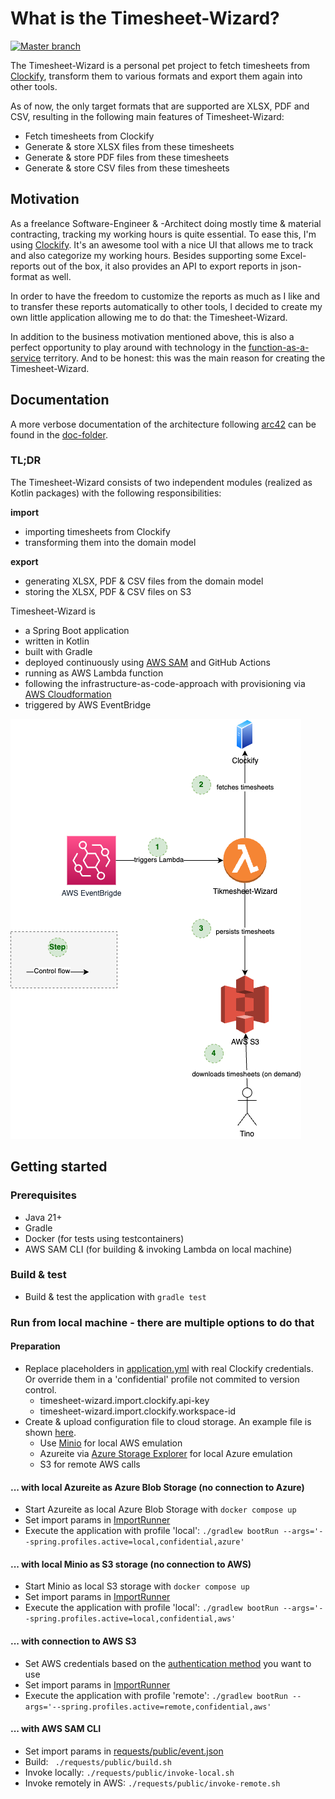 # What is the Timesheet-Wizard?

[![Master branch](https://github.com/tinohertlein/timesheet-wizard/actions/workflows/master.yml/badge.svg)](https://github.com/tinohertlein/timesheet-wizard/actions/workflows/master.yml)

The Timesheet-Wizard is a personal pet project to fetch timesheets from [Clockify](https://clockify.me/de/), transform
them to various formats and export them again into other tools.

As of now, the only target formats that are supported are XLSX, PDF and CSV, resulting in the
following main features of Timesheet-Wizard:

- Fetch timesheets from Clockify
- Generate & store XLSX files from these timesheets
- Generate & store PDF files from these timesheets
- Generate & store CSV files from these timesheets

## Motivation

As a freelance Software-Engineer & -Architect doing mostly time & material contracting, tracking my working hours is
quite essential. To ease this, I'm using [Clockify](https://clockify.me/). It's an awesome tool with a nice UI that
allows me to track and also categorize my working hours. Besides supporting some Excel-reports out of the box, it also
provides an API to export reports in json-format as well.

In order to have the freedom to customize the reports as much as I like and to transfer these reports automatically to
other tools, I decided to create my own little application allowing me to do that: the Timesheet-Wizard.

In addition to the business motivation mentioned above, this is also a perfect opportunity to play around with
technology in the [function-as-a-service](https://en.wikipedia.org/wiki/Function_as_a_service) territory.
And to be honest: this was the main reason for creating the Timesheet-Wizard.

## Documentation

A more verbose documentation of the architecture following [arc42](https://arc42.org/) can be found in
the [doc-folder](docs/README.md).

### TL;DR

The Timesheet-Wizard consists of two independent modules (realized as Kotlin packages) with the following
responsibilities:

**import**

- importing timesheets from Clockify
- transforming them into the domain model

**export**

- generating XLSX, PDF & CSV files from the domain model
- storing the XLSX, PDF & CSV files on S3

Timesheet-Wizard is

- a Spring Boot application
- written in Kotlin
- built with Gradle
- deployed continuously
  using [AWS SAM](https://docs.aws.amazon.com/serverless-application-model/latest/developerguide/what-is-sam.html) and
  GitHub Actions
- running as AWS Lambda function
- following the infrastructure-as-code-approach with provisioning
  via [AWS Cloudformation](https://aws.amazon.com/cloudformation/?nc1=h_ls)
- triggered by AWS EventBridge

![Technical context](docs/assets/context-technical.drawio.png "Technical context")

## Getting started

### Prerequisites

- Java 21+
- Gradle
- Docker (for tests using testcontainers)
- AWS SAM CLI (for building & invoking Lambda on local machine)

### Build & test

- Build & test the application with `gradle test`

### Run from local machine - there are multiple options to do that

#### Preparation

- Replace placeholders in [application.yml](src/main/resources/application.yml) with real Clockify credentials. Or
  override them in a 'confidential' profile not commited to version control.
    - timesheet-wizard.import.clockify.api-key
    - timesheet-wizard.import.clockify.workspace-id
- Create & upload configuration file to cloud storage. An example file is
  shown [here](src/test/resources/e2e/config/configuration.json).
    - Use [Minio](http://localhost:9001/) for local AWS emulation
    - Azureite via [Azure Storage Explorer](https://github.com/microsoft/AzureStorageExplorer) for local Azure emulation
    - S3 for remote AWS calls

#### ... with local Azureite as Azure Blob Storage (no connection to Azure)

- Start Azureite as local Azure Blob Storage with `docker compose up`
- Set import params
  in [ImportRunner](src/main/kotlin/dev/hertlein/timesheetwizard/ImportRunner.kt)
- Execute the application with profile 'local':
  `./gradlew bootRun --args='--spring.profiles.active=local,confidential,azure'`

#### ... with local Minio as S3 storage (no connection to AWS)

- Start Minio as local S3 storage with `docker compose up`
- Set import params
  in [ImportRunner](src/main/kotlin/dev/hertlein/timesheetwizard/ImportRunner.kt)
- Execute the application with profile 'local':
  `./gradlew bootRun --args='--spring.profiles.active=local,confidential,aws'`

#### ... with connection to AWS S3

- Set AWS credentials based on
  the [authentication method](https://docs.aws.amazon.com/prescriptive-guidance/latest/modernization-net-applications-security/iam-development.html)
  you want to use
- Set import params
  in [ImportRunner](src/main/kotlin/dev/hertlein/timesheetwizard/ImportRunner.kt)
- Execute the application with profile 'remote':
  `./gradlew bootRun --args='--spring.profiles.active=remote,confidential,aws'`

#### ... with AWS SAM CLI

- Set import params in [requests/public/event.json](requests/public/event.json)
- Build: ` ./requests/public/build.sh`
- Invoke locally: `./requests/public/invoke-local.sh`
- Invoke remotely in AWS: `./requests/public/invoke-remote.sh`